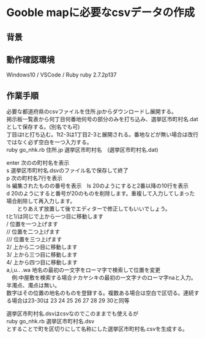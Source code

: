 # Gooble mapに必要なcsvデータの作成
## 背景
## 動作確認環境
Windows10 / VSCode / Ruby ruby 2.7.2p137
## 作業手順
必要な都道府県のcsvファイルを住所.jpからダウンロードし展開する。  
掲示板一覧表から何丁目何番地何号の部分のみを打ち込み、選挙区市町村名.datとして保存する。(別名でも可)  
 丁目はtと打ち込む。1t2-3は1丁目2-3と展開される。番地などが無い場合は改行ではなく必ず空白を一つ入力する。  
ruby go_nhk.rb 住所.jp 選挙区市町村名　(選挙区市町村名.dat)  

enter 次のの町村名を表示  
s 選挙区市町村名.dsvのファイル名で保存して終了  
p 次の町村名7行を表示  
ls 編集されたものの番号を表示　ls 20のようにすると2番以降の10行を表示  
d 20のようにすると番号が20のものを削除します。重複して入力してしまった場合削除して再入力します。  
　　とりあえず放置して後でエディターで修正してもいいでしょう。  
tと1/は同じで上から一つ目に移動します  
/ 位置を一つ上げます  
// 位置を二つ上げます  
/// 位置を三つ上げます  
2/ 上から二つ目に移動します  
3/ 上から三つ目に移動します  
4/ 上から四つ目に移動します  
a,i,u.. .wa 地名の最初の一文字をローマ字で検索して位置を変更  
　例:中屋敷を検索する場合ナカヤシキの最初の一文字ナのローマ字naと入力。半濁点、濁点は無い。  
数字はその位置の地名のものを登録する。複数ある場合は空白で区切る。連続する場合は23-30は 23 24 25 26 27 28 29 30と同等  

選挙区市町村名.dsvはcsvなのでこのままでも使えるが  
ruby go_nhk.rb 選挙区市町村名.dsv  
とすることで町を区切りにして名称にした選挙区市町村名.csvを生成する。  
